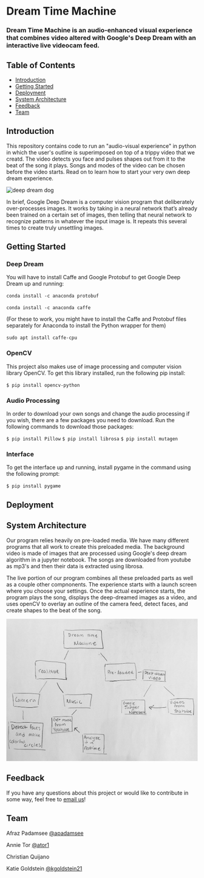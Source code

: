 # Dream Time Machine

### Dream Time Machine is an audio-enhanced visual experience that combines video altered with Google's Deep Dream with an interactive live videocam feed.

## Table of Contents
- [Introduction](#Introduction "Introduction")
- [Getting Started](#Getting-Started "Getting Started")  
- [Deployment](#Deployment "Deployment")
- [System Architecture](#System-Architecture "System Architecture")
- [Feedback](#Feedback "Feedback")
- [Team](#Team "Team")  

## Introduction
This repository contains code to run an "audio-visual experience" in python in which the user's outline is superimposed on top of a trippy video that we creatd. The video detects you face and pulses shapes out from it to the beat of the song it plays. Songs and modes of the video can be chosen before the video starts. Read on to learn how to start your very own deep dream experience.

<img src="https://i.pinimg.com/originals/20/f6/82/20f6821fc2676529835c5064a3f7300b.jpg" alt="deep dream dog" width="500"/>

In brief, Google Deep Dream is a computer vision program that deliberately over-processes images. It works by taking in a neural network that’s already been trained on a certain set of images, then telling that neural network to recognize patterns in whatever the input image is. It repeats this several times to create truly unsettling images.


## Getting Started
### Deep Dream
You will have to install Caffe and Google Protobuf to get Google Deep Dream up and running:

  `conda install -c anaconda protobuf`

  `conda install -c anaconda caffe`

(For these to work, you might have to install the Caffe and Protobuf files separately for Anaconda to install the Python wrapper for them)

`sudo apt install caffe-cpu`

### OpenCV
This project also makes use of image processing and computer vision library OpenCV. To get this library installed, run the following pip install:

`$ pip install opencv-python`

### Audio Processing

In order to download your own songs and change the audio processing if you wish, there are a few packages you need to download. Run the following commands to download those packages:

`$ pip install Pillow`
`$ pip install librosa`
`$ pip install mutagen`

### Interface

To get the interface up and running, install pygame in the command using the following prompt:

`$ pip install pygame`


## Deployment

## System Architecture

Our program relies heavily on pre-loaded media. We have many different programs that all work to create this preloaded media. The background video is made of images that are processed using Google's deep dream algorithm in a jupyter notebook. The songs are downloaded from youtube as mp3's and then their data is extracted using librosa. 

The live portion of our program combines all these preloaded parts as well as a couple other compnonents. The experience starts with a launch screen where you choose your settings. Once the actual experience starts, the program plays the song, displays the deep-dreamed images as a video, and uses openCV to overlay an outline of the camera feed, detect faces, and create shapes to the beat of the song. 

![Image of System Architecture Diagram](https://github.com/kgoldstein21/Dream-Time-Machine/blob/master/systemarch1.jpg "system architecture diagram")

 

## Feedback
If you have any questions about this project or would like to contribute in some way, feel free to [email us](mailto:ator@olin.edu "ator@olin.edu")!

## Team
Afraz Padamsee [@apadamsee](https://github.com/apadamsee "Afraz's GitHub")

Annie Tor [@ator1](https://github.com/ator1 "Annie's GitHub")   

Christian Quijano

Katie Goldstein [@kgoldstein21](https://github.com/kgoldstein21 "Katie's GitHub")
